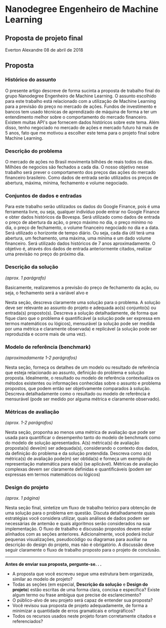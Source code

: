 # Nanodegree Engenheiro de Machine Learning
## Proposta de projeto final
Everton Alexandre
08 de abril de 2018

## Proposta

### Histórico do assunto

O presente artigo descreve de forma sucinta a proposta de trabalho final do grupo Nanodegree Engenheiro de Machine Learning. O assunto escolhido para este trabalho está relacionado com a utilização de Machine Learning para a previsão do preço no mercado de ações. Fundos de investimento e bancos tem usado técnicas de aprendizado de máquina de forma a ter um entendimento melhor sobre o comportamento do mercado financeiro. Existem muitas API's que fornecem dados históricos sobre este tema. Além disso, tenho negociado no mercado de ações e mercado futuro há mais de 5 anos, fato que me motivou a escolher este tema para o projeto final sobre Machine Learning.

### Descrição do problema

O mercado de ações no Brasil movimenta bilhões de reais todos os dias. Milhões de negocios são fechados a cada dia. O nosso objetivo nesse trabalho será prever o comportamento dos preços das ações do mercado financeiro brasileiro. Como dados de entrada serão utilizados os preços de abertura, máxima, mínima, fechamento e volume negociado.

### Conjuntos de dados e entradas

Para este trabalho serão utilizados os dados do Google Finance, pois é uma ferramenta livre, ou seja, qualquer indivíduo pode entrar no Google Finance e obter dados históricos da Bovespa.
Será utilizado como dados de entrada o preço de abertura da ação, o preço máximo no dia, o preço mínimo no dia, o preço de fechamento, o volume financeiro negociado no dia e a data. Será utilizado o horizonte de tempo diário. Ou seja, cada dia útil terá uma abertura, um fechamento, uma máxima, uma mínima e um dado volume financeiro. Será utilizado dados históricos de 7 anos aproximadamente. O objetivo é, através dos dados de entrada anteriormente citados, realizar uma previsão no preço do próximo dia.

### Descrição da solução
_(aprox. 1 parágrafo)_


Basicamente, realizaremos a previsão do preço de fechamento da ação, ou seja, o fechamento será a variável alvo e 

Nesta seção, descreva claramente uma solução para o problema. A solução deve ser relevante ao assunto do projeto e adequada ao(s) conjunto(s) ou entrada(s) proposto(s). Descreva a solução detalhadamente, de forma que fique claro que o problema é quantificável (a solução pode ser expressa em termos matemáticos ou lógicos), mensurável (a solução pode ser medida por uma métrica e claramente observada) e replicável (a solução pode ser reproduzida e ocorre mais de uma vez).

### Modelo de referência (benchmark)
_(aproximadamente 1-2 parágrafos)_

Nesta seção, forneça os detalhes de um modelo ou resultado de referência que esteja relacionado ao assunto, definição do problema e solução proposta. Idealmente, o resultado ou modelo de referência contextualiza os métodos existentes ou informações conhecidas sobre o assunto e problema propostos, que podem então ser objetivamente comparados à solução. Descreva detalhadamente como o resultado ou modelo de referência é mensurável (pode ser medido por alguma métrica e claramente observado).

### Métricas de avaliação
_(aprox. 1-2 parágrafos)_

Nesta seção, proponha ao menos uma métrica de avaliação que pode ser usada para quantificar o desempenho tanto do modelo de benchmark como do modelo de solução apresentados. A(s) métrica(s) de avaliação proposta(s) deve(m) ser adequada(s), considerando o contexto dos dados, da definição do problema e da solução pretendida. Descreva como a(s) métrica(s) de avaliação pode(m) ser obtida(s) e forneça um exemplo de representação matemática para ela(s) (se aplicável). Métricas de avaliação complexas devem ser claramente definidas e quantificáveis (podem ser expressas em termos matemáticos ou lógicos)

### Design do projeto
_(aprox. 1 página)_

Nesta seção final, sintetize um fluxo de trabalho teórico para obtenção de uma solução para o problema em questão. Discuta detalhadamente quais estratégias você considera utilizar, quais análises de dados podem ser necessárias de antemão e quais algoritmos serão considerados na sua implementação. O fluxo de trabalho e discussão propostos devem estar alinhados com as seções anteriores. Adicionalmente, você poderá incluir pequenas visualizações, pseudocódigo ou diagramas para auxiliar na descrição do design do projeto, mas não é obrigatório. A discussão deve seguir claramente o fluxo de trabalho proposto para o projeto de conclusão.

-----------

**Antes de enviar sua proposta, pergunte-se. . .**

- A proposta que você escreveu segue uma estrutura bem organizada, similar ao modelo de projeto?
- Todas as seções (em especial, **Descrição da solução** e **Design do projeto**) estão escritas de uma forma clara, concisa e específica? Existe algum termo ou frase ambígua que precise de esclarecimento?
- O público-alvo de seu projeto será capaz de entender sua proposta?
- Você revisou sua proposta de projeto adequadamente, de forma a minimizar a quantidade de erros gramaticais e ortográficos?
- Todos os recursos usados neste projeto foram corretamente citados e referenciados?
